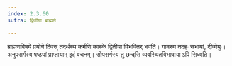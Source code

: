 ```yaml
---
index: 2.3.60
sutra: द्वितीया ब्राह्मणे

---
```

ब्राह्मणविषये प्रयोगे दिवस् तदर्थस्य कर्मणि कारके द्वितीया विभक्तिर् भवति। गामस्य तदहः सभायां, दीव्येयुः। अनुपसर्गस्य षष्ठ्यां प्राप्तायाम् इदं वचनम्। सोपसर्गस्य तु छन्दसि व्यवस्थितविभाषाया ऽपि सिध्यति।